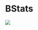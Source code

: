 
# BStats
[![](https://bstats.org/signatures/bukkit/pyrschatmanager.svg)](https://bstats.org/plugin/bukkit/PyrsChatManager/17214/)